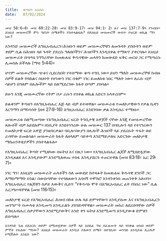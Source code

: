 ```yaml
---
title:  ቁጣህን አፍስስ
date:   07/02/2024
---
```


`መዝ 58:6–8፤ መዝ 69:22-28፤ መዝ 83:9-17፤ መዝ 94:1፣ 2፤ እና መዝ 137:7-9ን ያንብቡ። እነዚህ መዝሙሮች ምን ዓይነት ስሜቶችን ያስተላልፋሉ? በእነዚህ መዝሙሮች ውስጥ የፍርድ ወኪል ማን ነው?`

አንዳንድ መዝሙሮች እግዚአብሔርን፣ሕዝቡን ወይም መዝሙረኞቹን ለመጉዳት ያሰቡትን ወይም ቀደም ሲል በሕዝቡ ላይ ጉዳት ያደረሱ ግለሰቦችንና ሕዝቦችን እንዲበቀል ተማጽኖ ያቀርባሉ። እነዚህ መዝሙራት በጭካኔ ንግግራቸው ከመጽሐፍ ቅዱሳዊው ጠላትን ከመውደድ ፍቅር መርህ ጋር የሚጣረሱ ሊመስሉ ይችላሉ (ማቴ 5፡44)።

ሆኖም መዝሙረኛው ጭቆና ሲደርስበት የተሰማው ቁጣ ተገቢ ነው። ይህን ማለት መዝሙረኞቹ ከብዙ ሰዎች ይልቅ ትክክልና ስህተት የሆነውን ነገር በቁም ነገር ይመለከቱ ነበር ማለት ነው። ለራሱ ብቻ ሳይሆን በዓለም በሌሎችም ላይ ስለሚደረገው ክፋት በጣም ያስባል።

ይሁን እንጂ መዝሙረኛው የትም ቦታ ራሱን የበቀል ወኪል አድርጎ አላቀረበም።

ይልቁንም ቅጣቱን በእግዚአብሔር እጅ ላይ ብቻ ይተወዋል። መዝሙራቱ የመለኮታዊውን የቃል ኪዳን እርግማን በማነሳሳት (ዘዳ 27፡9-16) እግዚአብሔር እንደገባው ቃል እንዲሰራ ተማጸኑ።

መዝሙራቱ ስለሚመጣው የእግዚአብሔር ፍርድ ትንቢታዊ አዋጆች ናቸው እንጂ የመዝሙረኛው ጸሎቶች ብቻ አይደሉም። በነቢያት እንደተነገረው ሁሉ መዝሙር 137 በባቢሎን ላይ የተናገረውን የመለኮታዊ ፍርድ አዋጅ ያንጸባርቃል። ባቢሎናውያን በሌሎች ሕዝቦች ላይ ያደረሱት ጥፋት ወደ ራሳቸው ይመለሳል። መዝሙራት ክፋት ለዘላለም ሳይቀጣ እንደማይታለፍ አድርገው መለኮታዊ ማስጠንቀቂያዎችን ያስተላልፋሉ።

የእግዚአብሔር ቅጣት የሚለካው በፍትህ እና በጸጋ ነው። የእግዚአብሔር ልጆች ለሚበድሏቸው እንዲጸልዩ እና እንዲያውም እንደሚለወጡ ተስፋ እንዲያደርጉ ተጠርተዋል (መዝ 83፡18፣ ኤር 29፡7)።

ነገር ግን፣ እነዚህን መዝሙራት ጠላቶችን ስለ መውደድ ከተጻፉት ከመጽሐፍ ቅዱሳዊ ደንቦች ጋር ለማስማማት ስንል፣ በውስጣቸው የተገለጸውን አሳዛኝ ተሞክሮ እንዳንቀንስ መጠንቀቅ አለብን። እግዚአብሔር የልጆቹን ስቃይ እውቅና ሲሰጥ “የቅዱሳኑ ሞት በእግዚአብሔር ፊት የከበረ ነው” ሲል አረጋግጦላቸዋል (መዝ 116፡15)።

መለኮታዊ ፍርድ የእግዚአብሔር ሕዝብ በክፉ ሁሉ ላይ ድምፃቸውን እንዲያሰሙ እና የእግዚአብሔርን መንግሥት በሙላቱ እንዲመጣ እንዲፈልጉ ያስገድዳቸዋል። መዝሙራት መከራ ለደረሰባቸው ሰዎች እግዚአብሔር ስቃያቸውን እንደሚያውቅና አንድ ቀን ፍትህ እንደሚመጣ እንዲያውቁ ድምፅን ይሰጣሉ።

`አንዳንድ ጊዜ በእነርሱ ወይም በሚወዷቸው ሰዎች ላይ አስከፊ ግፍ በፈጸሙት ላይ የበቀል ሀሳብ ወይም ምኞት የሌለው ማነው? እነዚህ መዝሙራት እንዲህ ያለውን ስሜት በተገቢው መንገድ እንዲይዙ ሊረዱዎ የሚችሉት እንዴት ነው?`